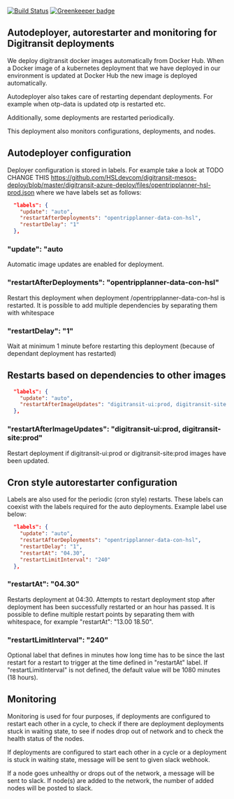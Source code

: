 [![Build Status](https://travis-ci.org/HSLdevcom/digitransit-deployer.svg?branch=master)](https://travis-ci.org/HSLdevcom/digitransit-deployer) [![Greenkeeper badge](https://badges.greenkeeper.io/HSLdevcom/digitransit-deployer.svg)](https://greenkeeper.io/)


## Autodeployer, autorestarter and monitoring for Digitransit deployments

We deploy digitransit docker images automatically from Docker Hub. When a Docker image of a kubernetes deployment that we have deployed in our environment is updated at Docker Hub the new image is deployed automatically.

Autodeployer also takes care of restarting dependant deployments. For example when otp-data is updated otp is restarted etc.

Additionally, some deployments are restarted periodically.

This deployment also monitors configurations, deployments, and nodes. 

## Autodeployer configuration

Deployer configuration is stored in labels. For example take a look at TODO CHANGE THIS https://github.com/HSLdevcom/digitransit-mesos-deploy/blob/master/digitransit-azure-deploy/files/opentripplanner-hsl-prod.json where we have labels set as follows:

```json
  "labels": {
    "update": "auto",
    "restartAfterDeployments": "opentripplanner-data-con-hsl",
    "restartDelay": "1"
  },
```

### "update": "auto
Automatic image updates are enabled for deployment.

### "restartAfterDeployments": "opentripplanner-data-con-hsl"
Restart this deployment when deployment /opentripplanner-data-con-hsl is restarted.
It is possible to add multiple dependencies by separating them with whitespace

### "restartDelay": "1"
Wait at minimum 1 minute before restarting this deployment (because of dependant deployment has restarted)

## Restarts based on dependencies to other images

```json
  "labels": {
    "update": "auto",
    "restartAfterImageUpdates": "digitransit-ui:prod, digitransit-site:prod"
  },
```

### "restartAfterImageUpdates": "digitransit-ui:prod, digitransit-site:prod"
Restart deployment if digitransit-ui:prod or digitransit-site:prod images have been updated.

## Cron style autorestarter configuration

Labels are also used for the periodic (cron style) restarts. These labels can coexist with the labels required for the auto deployments. Example label use below:

```json
  "labels": {
    "update": "auto",
    "restartAfterDeployments": "opentripplanner-data-con-hsl",
    "restartDelay": "1",
    "restartAt": "04.30",
    "restartLimitInterval": "240"
  },
```

### "restartAt": "04.30"
Restarts deployment at 04:30. Attempts to restart deployment stop after deployment has been successfully restarted or an hour has passed. It is possible to define multiple restart points by separating them with whitespace, for example "restartAt": "13.00 18.50".

### "restartLimitInterval": "240"
Optional label that defines in minutes how long time has to be since the last restart for a restart to trigger at the time defined in "restartAt" label. If "restartLimitInterval" is not defined, the default value will be 1080 minutes (18 hours).

## Monitoring

Monitoring is used for four purposes, if deployments are configured to restart each other in a cycle, to check if there are deployment deployments stuck in waiting state, to see if nodes drop out of network and to check the health status of the nodes.

If deployments are configured to start each other in a cycle or a deployment is stuck in waiting state, message will be sent to given slack webhook.

If a node goes unhealthy or drops out of the network, a message will be sent to slack. If node(s) are added to the network, the number of added nodes will be posted to slack.
